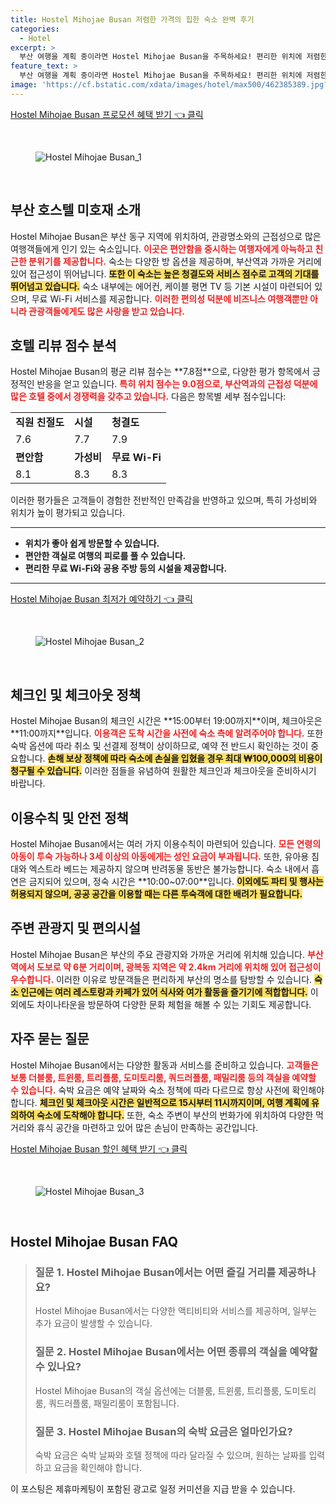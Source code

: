 ```yaml
---
title: Hostel Mihojae Busan 저렴한 가격의 힙한 숙소 완벽 후기
categories:
  - Hotel
excerpt: >
  부산 여행을 계획 중이라면 Hostel Mihojae Busan을 주목하세요! 편리한 위치에 저렴한 가격 맛있는 조식까지! 9.0점의 위치 평점과 아늑한 분위기로 만족스러운 숙박 경험을 만들어드립니다. 궁금하다면 클릭하세요!
feature_text: >
  부산 여행을 계획 중이라면 Hostel Mihojae Busan을 주목하세요! 편리한 위치에 저렴한 가격 맛있는 조식까지! 9.0점의 위치 평점과 아늑한 분위기로 만족스러운 숙박 경험을 만들어드립니다. 궁금하다면 클릭하세요!
image: 'https://cf.bstatic.com/xdata/images/hotel/max500/462385389.jpg?k=b6e67624fc2e50ca71985d219b7aeb50587c16fd541dabd380961e0fbaa08fdc&o=&hp=1'
---
```


<p><a class="modoo-button" href="https://tinyurl.com/228q6zog" rel="nofollow noopener">Hostel Mihojae Busan 프로모션 혜택 받기 👈 클릭</a></p><br/>
<figure class="image"><img alt="Hostel Mihojae Busan_1" src="https://cf.bstatic.com/xdata/images/hotel/max1024x768/481734644.jpg?k=40f0cbbef05fa88f86a617e90f170cce71266bdf3d96d33105af30d17a916ca1&amp;o=&amp;hp=1"/></figure><br/>

<h2 id="부산_호스텔_미호재소개">부산 호스텔 미호재 소개</h2>
<p>Hostel Mihojae Busan은 부산 동구 지역에 위치하여, 관광명소와의 근접성으로 많은 여행객들에게 인기 있는 숙소입니다. <b><span style="color: #ee2323;">이곳은 편안함을 중시하는 여행자에게 아늑하고 친근한 분위기를 제공합니다.</span></b> 숙소는 다양한 방 옵션을 제공하며, 부산역과 가까운 거리에 있어 접근성이 뛰어납니다. <b><span style="background-color: #ffe066;">또한 이 숙소는 높은 청결도와 서비스 점수로 고객의 기대를 뛰어넘고 있습니다.</span></b> 숙소 내부에는 에어컨, 케이블 평면 TV 등 기본 시설이 마련되어 있으며, 무료 Wi-Fi 서비스를 제공합니다. <b><span style="color: #ee2323;">이러한 편의성 덕분에 비즈니스 여행객뿐만 아니라 관광객들에게도 많은 사랑을 받고 있습니다.</span></b></p>
<h2 id="호텔_리뷰와_점수_분석">호텔 리뷰 점수 분석</h2>
<p>Hostel Mihojae Busan의 평균 리뷰 점수는 **7.8점**으로, 다양한 평가 항목에서 긍정적인 반응을 얻고 있습니다. <b><span style="color: #ee2323;">특히 위치 점수는 9.0점으로, 부산역과의 근접성 덕분에 많은 호텔 중에서 경쟁력을 갖추고 있습니다.</span></b> 다음은 항목별 세부 점수입니다:</p>
<table>
<tr>
<td><b>직원 친절도</b></td>
<td><b>시설</b></td>
<td><b>청결도</b></td>
</tr>
<tr>
<td>7.6</td>
<td>7.7</td>
<td>7.9</td>
</tr>
<tr>
<td><b>편안함</b></td>
<td><b>가성비</b></td>
<td><b>무료 Wi-Fi</b></td>
</tr>
<tr>
<td>8.1</td>
<td>8.3</td>
<td>8.3</td>
</tr>
</table>
<p>이러한 평가들은 고객들이 경험한 전반적인 만족감을 반영하고 있으며, 특히 가성비와 위치가 높이 평가되고 있습니다.</p>
<hr/>
<ul>
<li><b>위치가 좋아 쉽게 방문할 수 있습니다.</b></li>
<li><b>편안한 객실로 여행의 피로를 풀 수 있습니다.</b></li>
<li><b>편리한 무료 Wi-Fi와 공용 주방 등의 시설을 제공합니다.</b></li>
</ul>
<hr/>
<p><a class="modoo-button" href="https://tinyurl.com/228q6zog" rel="nofollow noopener">Hostel Mihojae Busan 최저가 예약하기 👈 클릭</a></p><br/>
<figure class="image"><img alt="Hostel Mihojae Busan_2" src="https://cf.bstatic.com/xdata/images/hotel/max500/462385389.jpg?k=b6e67624fc2e50ca71985d219b7aeb50587c16fd541dabd380961e0fbaa08fdc&amp;o=&amp;hp=1"/></figure><br/>
<h2 id="체크인_및_체크아웃_정책">체크인 및 체크아웃 정책</h2>
<p>Hostel Mihojae Busan의 체크인 시간은 **15:00부터 19:00까지**이며, 체크아웃은 **11:00까지**입니다. <b><span style="color: #ee2323;">이용객은 도착 시간을 사전에 숙소 측에 알려주어야 합니다.</span></b> 또한 숙박 옵션에 따라 취소 및 선결제 정책이 상이하므로, 예약 전 반드시 확인하는 것이 중요합니다. <b><span style="background-color: #ffe066;">손해 보상 정책에 따라 숙소에 손실을 입혔을 경우 최대 ₩100,000의 비용이 청구될 수 있습니다.</span></b> 이러한 점들을 유념하여 원활한 체크인과 체크아웃을 준비하시기 바랍니다.</p>
<h2 id="이용수칙_및_안전_정책">이용수칙 및 안전 정책</h2>
<p>Hostel Mihojae Busan에서는 여러 가지 이용수칙이 마련되어 있습니다. <b><span style="color: #ee2323;">모든 연령의 아동이 투숙 가능하나 3세 이상의 아동에게는 성인 요금이 부과됩니다.</span></b> 또한, 유아용 침대와 엑스트라 베드는 제공하지 않으며 반려동물 동반은 불가능합니다. 숙소 내에서 흡연은 금지되어 있으며, 정숙 시간은 **10:00~07:00**입니다. <b><span style="background-color: #ffe066;">이외에도 파티 및 행사는 허용되지 않으며, 공공 공간을 이용할 때는 다른 투숙객에 대한 배려가 필요합니다.</span></b></p>
<h2 id="주변관광지_및_편의시설">주변 관광지 및 편의시설</h2>
<p>Hostel Mihojae Busan은 부산의 주요 관광지와 가까운 거리에 위치해 있습니다. <b><span style="color: #ee2323;">부산역에서 도보로 약 6분 거리이며, 광복동 지역은 약 2.4km 거리에 위치해 있어 접근성이 우수합니다.</span></b> 이러한 이유로 방문객들은 편리하게 부산의 명소를 탐방할 수 있습니다. <b><span style="background-color: #ffe066;">숙소 인근에는 여러 레스토랑과 카페가 있어 식사와 여가 활동을 즐기기에 적합합니다.</span></b> 이 외에도 차이나타운을 방문하여 다양한 문화 체험을 해볼 수 있는 기회도 제공합니다.</p>
<h2 id="자주_묻는_질문_정보">자주 묻는 질문</h2>
<p>Hostel Mihojae Busan에서는 다양한 활동과 서비스를 준비하고 있습니다. <b><span style="color: #ee2323;">고객들은 보통 더블룸, 트윈룸, 트리플룸, 도미토리룸, 쿼드러플룸, 패밀리룸 등의 객실을 예약할 수 있습니다.</span></b> 숙박 요금은 예약 날짜와 숙소 정책에 따라 다르므로 항상 사전에 확인해야 합니다. <b><span style="background-color: #ffe066;">체크인 및 체크아웃 시간은 일반적으로 15시부터 11시까지이며, 여행 계획에 유의하여 숙소에 도착해야 합니다.</span></b> 또한, 숙소 주변이 부산의 번화가에 위치하여 다양한 먹거리와 휴식 공간을 마련하고 있어 많은 손님이 만족하는 공간입니다.</p>

<p><a class="modoo-button" href="https://tinyurl.com/228q6zog" rel="nofollow noopener">Hostel Mihojae Busan 할인 혜택 받기 👈 클릭</a></p><br>

<figure class="image"><img src="https://cf.bstatic.com/xdata/images/hotel/max500/462379372.jpg?k=e9da6308f15e9df91094e38c44410d4d40deb9843f36038a7b71642df9d4ca8d&o=&hp=1" alt="Hostel Mihojae Busan_3"></figure><br>
<h2 id="Hostel Mihojae Busan_FAQ">Hostel Mihojae Busan FAQ</h2>
<div itemscope="" itemtype="https://schema.org/FAQPage"> 
<blockquote> 
<div itemscope="" itemprop="mainEntity" itemtype="https://schema.org/Question"> 
<h3 id="질문_1" itemprop="name">질문 1. Hostel Mihojae Busan에서는 어떤 즐길 거리를 제공하나요?</h3> 
<div itemscope="" itemprop="acceptedAnswer" itemtype="https://schema.org/Answer"> 
<span itemprop="text"> 
<p>Hostel Mihojae Busan에서는 다양한 액티비티와 서비스를 제공하며, 일부는 추가 요금이 발생할 수 있습니다.</p> 
</span> 
</div> 
</div> 

<div itemscope="" itemprop="mainEntity" itemtype="https://schema.org/Question"> 
<h3 id="질문_2" itemprop="name">질문 2. Hostel Mihojae Busan에서는 어떤 종류의 객실을 예약할 수 있나요?</h3> 
<div itemscope="" itemprop="acceptedAnswer" itemtype="https://schema.org/Answer"> 
<span itemprop="text"> 
<p>Hostel Mihojae Busan의 객실 옵션에는 더블룸, 트윈룸, 트리플룸, 도미토리룸, 쿼드러플룸, 패밀리룸이 포함됩니다.</p> 
</span> 
</div> 
</div> 

<div itemscope="" itemprop="mainEntity" itemtype="https://schema.org/Question"> 
<h3 id="질문_3" itemprop="name">질문 3. Hostel Mihojae Busan의 숙박 요금은 얼마인가요?</h3> 
<div itemscope="" itemprop="acceptedAnswer" itemtype="https://schema.org/Answer"> 
<span itemprop="text"> 
<p>숙박 요금은 숙박 날짜와 호텔 정책에 따라 달라질 수 있으며, 원하는 날짜를 입력하고 요금을 확인해야 합니다.</p> 
</span> 
</div> 
</div> 
</blockquote> 
</div><p>이 포스팅은 제휴마케팅이 포함된 광고로 일정 커미션을 지급 받을 수 있습니다.</p>

